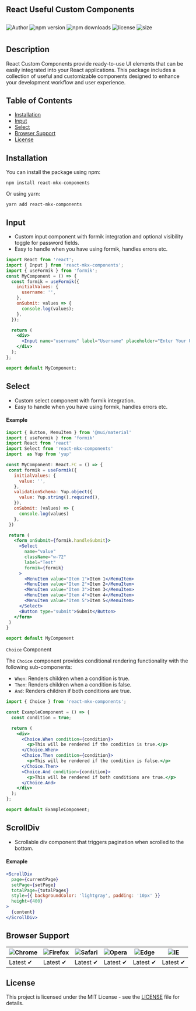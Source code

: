 ## React Useful Custom Components

<div style="display: flex; flex-direction: row; align-items: center; gap: 4px; padding:10px 0px; flex-wrap: wrap;" >
  <img src="https://img.shields.io/badge/Author-Mani%20Kant%20Sharma-blue" alt="Author" />
  <img src="https://img.shields.io/npm/v/react-mkx-components?color=1C939D" alt="npm version" />
  <img src="https://img.shields.io/npm/dt/react-mkx-components" alt="npm downloads" />
  <img src="https://img.shields.io/npm/l/react-mkx-components" alt="license" />
  <img src="https://img.shields.io/npm/unpacked-size/react-mkx-components" alt="size" />
</div>

## Description

React Custom Components provide ready-to-use UI elements that can be easily integrated into your React applications. This package includes a collection of useful and customizable components designed to enhance your development workflow and user experience.

## Table of Contents

- [Installation](#installation)
- [Input](#input)
- [Select](#select)
- [Browser Support](#browser-support)
- [License](#license)

## Installation

You can install the package using npm:

```shell
npm install react-mkx-components
```

Or using yarn:

```shell
yarn add react-mkx-components
```

## Input

- Custom input component with formik integration and optional visibility toggle for password fields.
- Easy to handle when you have using formik, handles errors etc.

```jsx
import React from 'react';
import { Input } from 'react-mkx-components';
import { useFormik } from 'formik';
const MyComponent = () => {
  const formik = useFormik({
    initialValues: {
      username: '',
    },
    onSubmit: values => {
      console.log(values);
    },
  });

  return (
    <div>
      <Input name="username" label="Username" placeholder="Enter Your Username" formik={formik} />
    </div>
  );
};

export default MyComponent;
```

## Select

- Custom select component with formik integration.
- Easy to handle when you have using formik, handles errors etc.

#### Example

```jsx
import { Button, MenuItem } from '@mui/material'
import { useFormik } from 'formik'
import React from 'react'
import Select from 'react-mkx-components'
import  as Yup from 'yup'

const MyComponent: React.FC = () => {
 const formik = useFormik({
   initialValues: {
     value: '',
   },
   validationSchema: Yup.object({
     value: Yup.string().required(),
   }),
   onSubmit: (values) => {
     console.log(values)
   },
 })

 return (
   <form onSubmit={formik.handleSubmit}>
     <Select
       name="value"
       className="w-72"
       label="Test"
       formik={formik}
     >
       <MenuItem value="Item 1">Item 1</MenuItem>
       <MenuItem value="Item 2">Item 2</MenuItem>
       <MenuItem value="Item 3">Item 3</MenuItem>
       <MenuItem value="Item 4">Item 4</MenuItem>
       <MenuItem value="Item 5">Item 5</MenuItem>
     </Select>
     <Button type="submit">Submit</Button>
   </form>
 )
}

export default MyComponent
```

`Choice` Component

The `Choice` component provides conditional rendering functionality with the following sub-components:

- `When`: Renders children when a condition is true.
- `Then`: Renders children when a condition is false.
- `And`: Renders children if both conditions are true.

```jsx
import { Choice } from 'react-mkx-components';

const ExampleComponent = () => {
  const condition = true;

  return (
    <div>
      <Choice.When condition={condition}>
        <p>This will be rendered if the condition is true.</p>
      </Choice.When>
      <Choice.Then condition={condition}>
        <p>This will be rendered if the condition is false.</p>
      </Choice.Then>
      <Choice.And condition={condition}>
        <p>This will be rendered if both conditions are true.</p>
      </Choice.And>
    </div>
  );
};

export default ExampleComponent;
```

## ScrollDiv

- Scrollable div component that triggers pagination when scrolled to the bottom.

#### Exmaple

```jsx
<ScrollDiv
  page={currentPage}
  setPage={setPage}
  totalPage={totalPages}
  style={{ backgroundColor: 'lightgray', padding: '10px' }}
  height={400}
>
  {content}
</ScrollDiv>
```

## Browser Support

| ![Chrome](https://raw.githubusercontent.com/alrra/browser-logos/main/src/chrome/chrome_48x48.png) | ![Firefox](https://raw.githubusercontent.com/alrra/browser-logos/main/src/firefox/firefox_48x48.png) | ![Safari](https://raw.githubusercontent.com/alrra/browser-logos/main/src/safari/safari_48x48.png) | ![Opera](https://raw.githubusercontent.com/alrra/browser-logos/main/src/opera/opera_48x48.png) | ![Edge](https://raw.githubusercontent.com/alrra/browser-logos/main/src/edge/edge_48x48.png) | ![IE](https://raw.githubusercontent.com/alrra/browser-logos/master/src/archive/internet-explorer_9-11/internet-explorer_9-11_48x48.png) |
| ------------------------------------------------------------------------------------------------- | ---------------------------------------------------------------------------------------------------- | ------------------------------------------------------------------------------------------------- | ---------------------------------------------------------------------------------------------- | ------------------------------------------------------------------------------------------- | --------------------------------------------------------------------------------------------------------------------------------------- |
| Latest ✔                                                                                         | Latest ✔                                                                                            | Latest ✔                                                                                         | Latest ✔                                                                                      | Latest ✔                                                                                   | Latest ✔                                                                                                                               |

## License

This project is licensed under the MIT License - see the [LICENSE](LICENSE) file for details.
